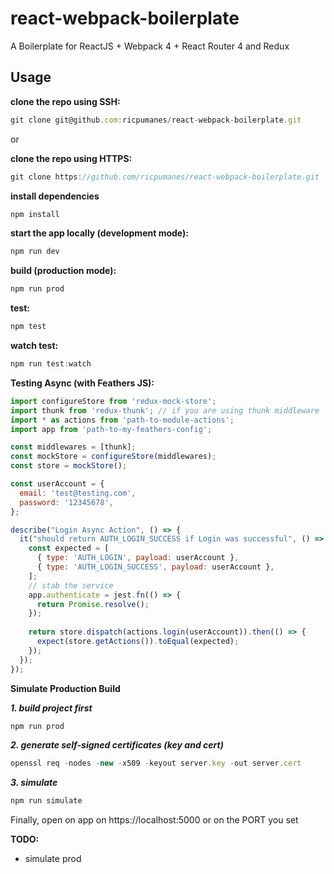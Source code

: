 # react-webpack-boilerplate
A Boilerplate for ReactJS + Webpack 4 + React Router 4 and Redux

## Usage

**clone the repo using SSH:**
```javascript
git clone git@github.com:ricpumanes/react-webpack-boilerplate.git
```
or

**clone the repo using HTTPS:**
```javascript
git clone https://github.com/ricpumanes/react-webpack-boilerplate.git
```

**install dependencies**
```javascript
npm install
```

**start the app locally (development mode):**
```javascript
npm run dev
```

**build (production mode):**
```javascript
npm run prod
```

**test:**
```javascript
npm test
```

**watch test:**
```javascript
npm run test:watch
```

**Testing Async (with Feathers JS):**

```javascript
import configureStore from 'redux-mock-store';
import thunk from 'redux-thunk'; // if you are using thunk middleware
import * as actions from 'path-to-module-actions';
import app from 'path-to-my-feathers-config';

const middlewares = [thunk];
const mockStore = configureStore(middlewares);
const store = mockStore();

const userAccount = {
  email: 'test@testing.com',
  password: '12345678',
};

describe("Login Async Action", () => {
  it("should return AUTH_LOGIN_SUCCESS if Login was successful", () => {
    const expected = [
      { type: 'AUTH_LOGIN', payload: userAccount },
      { type: 'AUTH_LOGIN_SUCCESS', payload: userAccount },
    ];
    // stab the service
    app.authenticate = jest.fn(() => {
      return Promise.resolve();
    });
    
    return store.dispatch(actions.login(userAccount)).then(() => {
      expect(store.getActions()).toEqual(expected);
    });
  });
});

```

**Simulate Production Build**

***1. build project first***
```javascript
npm run prod
```

***2. generate self-signed certificates (key and cert)***
```javascript
openssl req -nodes -new -x509 -keyout server.key -out server.cert
```

***3. simulate***
```javascript
npm run simulate
```

Finally, open on app on https://localhost:5000 or on the PORT you set

**TODO:**
- simulate prod